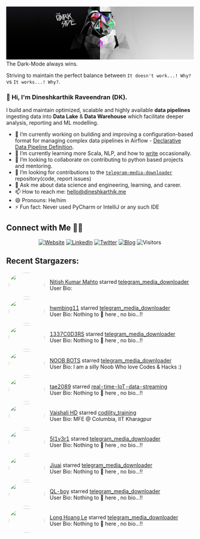![](https://github.com/Dineshkarthik/Dineshkarthik/blob/master/assets/cover.jpg)
The Dark-Mode always wins.

Striving to maintain the perfect balance between `It doesn't work...! Why?` vs `It works...! Why?`.

### 👋 Hi, I'm Dineshkarthik Raveendran (DK).

I build and maintain optimized, scalable and highly available **data pipelines** ingesting data into **Data Lake** & **Data Warehouse** which facilitate deeper analysis, reporting and ML modelling.


- 🔭 I’m currently working on building and improving a configuration-based format for managing complex data pipelines in Airflow - [Declarative Data Pipeline Definition](https://www.thoughtworks.com/de/radar/techniques?blipid=202005084).
- 🌱 I’m currently learning more Scala, NLP, and how to [write](https://medium.com/@dineshkarthik.r) occasionally.
- 👯 I’m looking to collaborate on contributing to python based projects and mentoring.
- 🤔 I’m looking for contributions to the [`telegram-media-downloader`](https://github.com/Dineshkarthik/telegram_media_downloader) repository(code, report issues) 
- 💬 Ask me about data science and engineering, learning, and career.
- 📫 How to reach me: [hello@dineshkarthik.me](mailto:hello@dineshkarthik.me)
- 😄 Pronouns: He/him
- ⚡ Fun fact: Never used PyCharm or IntelliJ or any such IDE

## Connect with Me 🤝🏻

<p align="center">
<a href="https://dineshkarthik.me"><img alt="Website" src="https://img.shields.io/badge/Website-dineshkarthik.me-blue?style=flat&logo=google-chrome"></a>
<a href="https://www.linkedin.com/in/dineshkarthik-r/"><img alt="LinkedIn" src="https://img.shields.io/badge/LinkedIN-Dineshkarthik%20Raveendran-blue?style=flat&logo=linkedin"></a>
<a href="https://twitter.com/Dineshkarthik_R"><img alt="Twitter" src="https://img.shields.io/badge/Twitter-Dineshkarthik%20R-blue?style=flat&logo=twitter"></a>
<a href="https://medium.com/@dineshkarthik.r"><img alt="Blog" src="https://img.shields.io/badge/Medium-Dineshkarthik%20Raveendran-blue?style=flat&logo=medium"></a>
<img alt="Visitors" src="https://visitor-badge.laobi.icu/badge?page_id=Dineshkarthik">
</p>


## Recent Stargazers:

<table cellspacing="0" cellpadding="0" style="border: none;">
  <tbody cellspacing="0" cellpadding="0" style="border: none;">
    <tr style="border: none;">
      <td style="border: none">
        <a href="https://github.com/nitish770">
          <img
            style="border-radius: 50%;"
            align="left"
            src="https://avatars2.githubusercontent.com/u/50190868?u=83a1b7f3aa683e4e8b4eb2dc953741f108485d92&v=4"
            width="96"
            height="65"
          />
        </a>
      </td>
      <td style="border: none">
        <div>
          <a href="https://github.com/nitish770">Nitish Kumar Mahto</a> 
          starred <a href="https://github.com/Dineshkarthik/telegram_media_downloader">telegram_media_downloader</a>
        </div>
        <div>
          User Bio: 
        </div>
      </td>
    </tr>
    <tr style="border: none;">
      <td style="border: none">
        <a href="https://github.com/hwmbing11">
          <img
            style="border-radius: 50%;"
            align="left"
            src="https://avatars1.githubusercontent.com/u/63941939?v=4"
            width="96"
            height="65"
          />
        </a>
      </td>
      <td style="border: none">
        <div>
          <a href="https://github.com/hwmbing11">hwmbing11</a> 
          starred <a href="https://github.com/Dineshkarthik/telegram_media_downloader">telegram_media_downloader</a>
        </div>
        <div>
          User Bio: Nothing to 👀 here , no bio...!!
        </div>
      </td>
    </tr>
    <tr style="border: none;">
      <td style="border: none">
        <a href="https://github.com/1337C0D3RS">
          <img
            style="border-radius: 50%;"
            align="left"
            src="https://avatars3.githubusercontent.com/u/51872799?v=4"
            width="96"
            height="65"
          />
        </a>
      </td>
      <td style="border: none">
        <div>
          <a href="https://github.com/1337C0D3RS">1337C0D3RS</a> 
          starred <a href="https://github.com/Dineshkarthik/telegram_media_downloader">telegram_media_downloader</a>
        </div>
        <div>
          User Bio: Nothing to 👀 here , no bio...!!
        </div>
      </td>
    </tr>
    <tr style="border: none;">
      <td style="border: none">
        <a href="https://github.com/telegrambotdev">
          <img
            style="border-radius: 50%;"
            align="left"
            src="https://avatars2.githubusercontent.com/u/20116017?u=f2bc0b5ba6353b02ba03ce471a36d56d6b3200cc&v=4"
            width="96"
            height="65"
          />
        </a>
      </td>
      <td style="border: none">
        <div>
          <a href="https://github.com/telegrambotdev">NOOB BOTS</a> 
          starred <a href="https://github.com/Dineshkarthik/telegram_media_downloader">telegram_media_downloader</a>
        </div>
        <div>
          User Bio: I am a silly Noob Who love Codes & Hacks :)
        </div>
      </td>
    </tr>
    <tr style="border: none;">
      <td style="border: none">
        <a href="https://github.com/tae2089">
          <img
            style="border-radius: 50%;"
            align="left"
            src="https://avatars1.githubusercontent.com/u/43431864?v=4"
            width="96"
            height="65"
          />
        </a>
      </td>
      <td style="border: none">
        <div>
          <a href="https://github.com/tae2089">tae2089</a> 
          starred <a href="https://github.com/Dineshkarthik/real-time-IoT-data-streaming">real-time-IoT-data-streaming</a>
        </div>
        <div>
          User Bio: Nothing to 👀 here , no bio...!!
        </div>
      </td>
    </tr>
    <tr style="border: none;">
      <td style="border: none">
        <a href="https://github.com/vaishalidevanand">
          <img
            style="border-radius: 50%;"
            align="left"
            src="https://avatars3.githubusercontent.com/u/8274169?u=de1c67fe363067bef09c9e762b2b89107986ea2f&v=4"
            width="96"
            height="65"
          />
        </a>
      </td>
      <td style="border: none">
        <div>
          <a href="https://github.com/vaishalidevanand">Vaishali HD</a> 
          starred <a href="https://github.com/Dineshkarthik/codility_training">codility_training</a>
        </div>
        <div>
          User Bio: MFE @ Columbia,
IIT Kharagpur
        </div>
      </td>
    </tr>
    <tr style="border: none;">
      <td style="border: none">
        <a href="https://github.com/5l1v3r1">
          <img
            style="border-radius: 50%;"
            align="left"
            src="https://avatars2.githubusercontent.com/u/34143537?u=46197be540aa3921685f5f4baafca1da9511325c&v=4"
            width="96"
            height="65"
          />
        </a>
      </td>
      <td style="border: none">
        <div>
          <a href="https://github.com/5l1v3r1">5l1v3r1</a> 
          starred <a href="https://github.com/Dineshkarthik/telegram_media_downloader">telegram_media_downloader</a>
        </div>
        <div>
          User Bio: Nothing to 👀 here , no bio...!!
        </div>
      </td>
    </tr>
    <tr style="border: none;">
      <td style="border: none">
        <a href="https://github.com/9ikj">
          <img
            style="border-radius: 50%;"
            align="left"
            src="https://avatars1.githubusercontent.com/u/10474114?u=27d84f86dfbd0351a1e66ce9702c45803d283c95&v=4"
            width="96"
            height="65"
          />
        </a>
      </td>
      <td style="border: none">
        <div>
          <a href="https://github.com/9ikj">Jiuai</a> 
          starred <a href="https://github.com/Dineshkarthik/telegram_media_downloader">telegram_media_downloader</a>
        </div>
        <div>
          User Bio: Nothing to 👀 here , no bio...!!
        </div>
      </td>
    </tr>
    <tr style="border: none;">
      <td style="border: none">
        <a href="https://github.com/QL-boy">
          <img
            style="border-radius: 50%;"
            align="left"
            src="https://avatars0.githubusercontent.com/u/46901341?u=2c8a0031fbce705c769932a3f369e07b64c8a778&v=4"
            width="96"
            height="65"
          />
        </a>
      </td>
      <td style="border: none">
        <div>
          <a href="https://github.com/QL-boy">QL-boy</a> 
          starred <a href="https://github.com/Dineshkarthik/telegram_media_downloader">telegram_media_downloader</a>
        </div>
        <div>
          User Bio: Nothing to 👀 here , no bio...!!
        </div>
      </td>
    </tr>
    <tr style="border: none;">
      <td style="border: none">
        <a href="https://github.com/longle255">
          <img
            style="border-radius: 50%;"
            align="left"
            src="https://avatars3.githubusercontent.com/u/1115749?u=931e169cd8eb881be6910c28a6eb2da6cbf6406d&v=4"
            width="96"
            height="65"
          />
        </a>
      </td>
      <td style="border: none">
        <div>
          <a href="https://github.com/longle255">Long Hoang Le</a> 
          starred <a href="https://github.com/Dineshkarthik/telegram_media_downloader">telegram_media_downloader</a>
        </div>
        <div>
          User Bio: Nothing to 👀 here , no bio...!!
        </div>
      </td>
    </tr>
    
  </tbody>
</table>